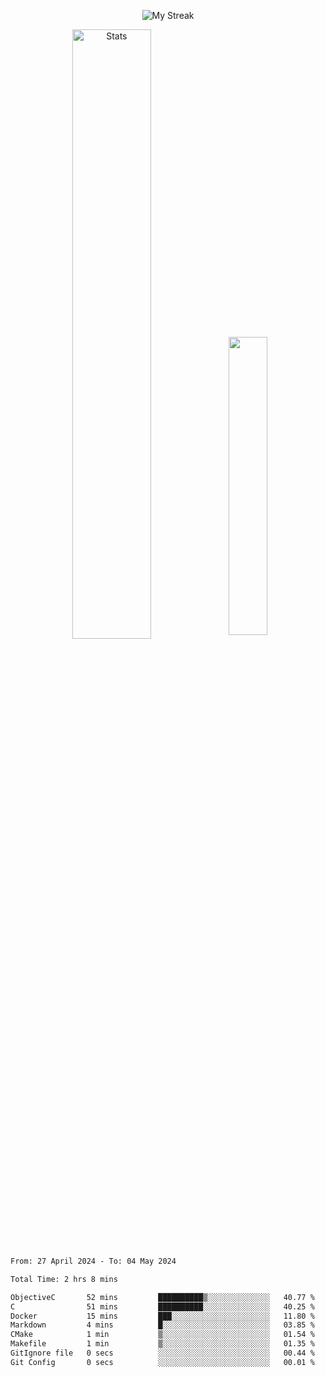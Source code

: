 <p align="center">
<picture>
  <source media="(prefers-color-scheme: dark)" srcset="http://github-readme-streak-stats.herokuapp.com?user=semolik&theme=dark&hide_border=true&background=DD272700">
  <img alt="My Streak" src="http://github-readme-streak-stats.herokuapp.com?user=semolik&hide_border=true">
</picture>
</p>
<div align="center">
  <picture>
    <source media="(prefers-color-scheme: dark)" srcset="https://github-readme-stats.vercel.app/api?username=semolik&show_icons=true&bg_color=DD272700&hide_border=true&theme=dark">
        <img alt="Stats" src="https://github-readme-stats.vercel.app/api?username=semolik&show_icons=true&bg_color=DD272700&hide_border=true" width="50%" >
  </picture>
  <sup>
  <picture>
  <source media="(prefers-color-scheme: dark)" srcset="https://github-readme-stats.vercel.app/api/top-langs/?username=semolik&layout=compact&hide_border=true&bg_color=DD272700&theme=dark">
  <img src="https://github-readme-stats.vercel.app/api/top-langs/?username=semolik&layout=compact&hide_border=true" width="35%" />
  </picture>
  </sup>
</div>
<!--START_SECTION:waka-->

```txt
From: 27 April 2024 - To: 04 May 2024

Total Time: 2 hrs 8 mins

ObjectiveC       52 mins         ██████████▒░░░░░░░░░░░░░░   40.77 %
C                51 mins         ██████████░░░░░░░░░░░░░░░   40.25 %
Docker           15 mins         ███░░░░░░░░░░░░░░░░░░░░░░   11.80 %
Markdown         4 mins          █░░░░░░░░░░░░░░░░░░░░░░░░   03.85 %
CMake            1 min           ▒░░░░░░░░░░░░░░░░░░░░░░░░   01.54 %
Makefile         1 min           ▒░░░░░░░░░░░░░░░░░░░░░░░░   01.35 %
GitIgnore file   0 secs          ░░░░░░░░░░░░░░░░░░░░░░░░░   00.44 %
Git Config       0 secs          ░░░░░░░░░░░░░░░░░░░░░░░░░   00.01 %
```

<!--END_SECTION:waka-->

